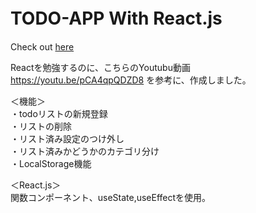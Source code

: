 # TODO-APP With React.js　　

Check out  [here](https://shio-max.github.io/todo-app/)

Reactを勉強するのに、こちらのYoutubu動画　https://youtu.be/pCA4qpQDZD8
を参考に、作成しました。

＜機能＞  
・todoリストの新規登録   
・リストの削除   
・リスト済み設定のつけ外し   
・リスト済みかどうかのカテゴリ分け    
・LocalStorage機能   

＜React.js＞  
関数コンポーネント、useState,useEffectを使用。  
